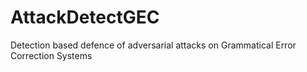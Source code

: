 # AttackDetectGEC
Detection based defence of adversarial attacks on Grammatical Error Correction Systems
